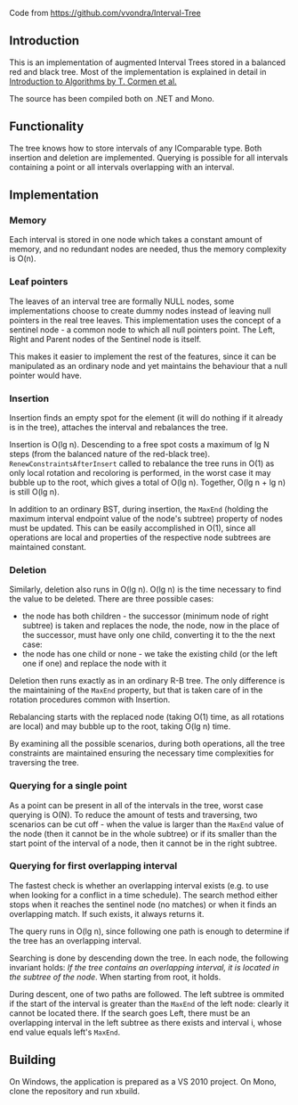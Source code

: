 ﻿Code from https://github.com/vvondra/Interval-Tree

Introduction
------------

This is an implementation of augmented Interval Trees stored in a balanced red and black tree. Most of the implementation is explained in detail in [Introduction to Algorithms by T. Cormen et al.][book]

The source has been compiled both on .NET and Mono.

[book]: http://books.google.cz/books?id=NLngYyWFl_YC&lpg=PP1&dq=isbn%3A0262032937&pg=PP1#v=onepage&q&f=false

Functionality
-------------

The tree knows how to store intervals of any IComparable type. Both insertion and deletion are implemented. Querying is possible for all intervals containing a point or all intervals overlapping with an interval.


Implementation
--------------

### Memory

Each interval is stored in one node which takes a constant amount of memory, and no redundant nodes are needed, thus the memory complexity is O(n).

### Leaf pointers

The leaves of an interval tree are formally NULL nodes, some implementations choose to create dummy nodes instead of leaving null pointers in the real tree leaves. This implementation uses the concept of a sentinel node - a common node to which all null pointers point. The Left, Right and Parent nodes of the Sentinel node is itself.

This makes it easier to implement the rest of the features, since it can be manipulated as an ordinary node and yet maintains the behaviour that a null pointer would have.

### Insertion

Insertion finds an empty spot for the element (it will do nothing if it already is in the tree), attaches the interval and rebalances the tree.

Insertion is O(lg n). Descending to a free spot costs a maximum of lg N steps (from the balanced nature of the red-black tree). `RenewConstraintsAfterInsert` called to rebalance the tree runs in O(1) as only local rotation and recoloring is performed, in the worst case it may bubble up to the root, which gives a total of O(lg n). Together, O(lg n + lg n) is still O(lg n).

In addition to an ordinary BST, during insertion, the `MaxEnd` (holding the maximum interval endpoint value of the node's subtree) property of nodes must be updated. This can be easily accomplished in O(1), since all operations are local and properties of the respective node subtrees are maintained constant.


### Deletion

Similarly, deletion also runs in O(lg n). O(lg n) is the time necessary to find the value to be deleted. There are three possible cases:

 - the node has both children - the successor (minimum node of right subtree) is taken and replaces the node, the node, now in the place of the successor, must have only one child, converting it to the the next case:
 - the node has one child or none - we take the existing child (or the left one if one) and replace the node with it

Deletion then runs exactly as in an ordinary R-B tree. The only difference is the maintaining of the `MaxEnd` property, but that is taken care of in the rotation procedures common with Insertion.

Rebalancing starts with the replaced node (taking O(1) time, as all rotations are local) and may bubble up to the root, taking O(lg n) time.

By examining all the possible scenarios, during both operations, all the tree constraints are maintained ensuring the necessary time complexities for traversing the tree.

### Querying for a single point

As a point can be present in all of the intervals in the tree, worst case querying is O(N). To reduce the amount of tests and traversing, two scenarios can be cut off - when the value is larger than the `MaxEnd` value of the node (then it cannot be in the whole subtree) or if its smaller than the start point of the interval of a node, then it cannot be in the right subtree.

### Querying for first overlapping interval

The fastest check is whether an overlapping interval exists (e.g. to use when looking for a conflict in a time schedule). The search method either stops when it reaches the sentinel node (no matches) or when it finds an overlapping match. If such exists, it always returns it. 

The query runs in O(lg n), since following one path is enough to determine if the tree has an overlapping interval.

Searching is done by descending down the tree. In each node, the following invariant holds: *If the tree contains an overlapping interval, it is located in the subtree of the node*. When starting from root, it holds.

During descent, one of two paths are followed. The left subtree is ommited if the start of the interval is greater than the `MaxEnd` of the left node: clearly it cannot be located there. If the search goes Left, there must be an overlapping interval in the left subtree as there exists and interval i, whose end value equals left's `MaxEnd`.


Building
--------

On Windows, the application is prepared as a VS 2010 project. On Mono, clone the repository and run xbuild.
